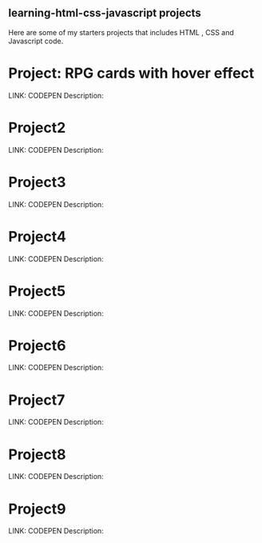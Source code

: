 ## learning-html-css-javascript projects

Here are some of my starters projects that includes HTML , CSS and Javascript code.


# Project: RPG cards with hover effect
LINK: CODEPEN
Description:


# Project2
LINK: CODEPEN
Description:

# Project3
LINK: CODEPEN
Description:

# Project4
LINK: CODEPEN
Description:

# Project5
LINK: CODEPEN
Description:

# Project6
LINK: CODEPEN
Description:

# Project7
LINK: CODEPEN
Description:

# Project8
LINK: CODEPEN
Description:

# Project9
LINK: CODEPEN
Description:
